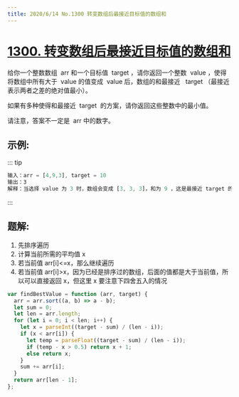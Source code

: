 ```yaml
---
title: 2020/6/14 No.1300 转变数组后最接近目标值的数组和
---
```


# [1300. 转变数组后最接近目标值的数组和](https://leetcode-cn.com/problems/sum-of-mutated-array-closest-to-target/)

给你一个整数数组  arr 和一个目标值  target ，请你返回一个整数  value ，使得将数组中所有大于  value 的值变成  value 后，数组的和最接近   target （最接近表示两者之差的绝对值最小）。

如果有多种使得和最接近  target  的方案，请你返回这些整数中的最小值。

请注意，答案不一定是  arr 中的数字。

## 示例:

::: tip

```js
输入：arr = [4,9,3], target = 10
输出：3
解释：当选择 value 为 3 时，数组会变成 [3, 3, 3]，和为 9 ，这是最接近 target 的方案。
```

:::

## 题解:

1. 先排序遍历
2. 计算当前所需的平均值 x
3. 若当前值 arr[i]<=x，那么继续遍历
4. 若当前值 arr[i]>x，因为已经是排序过的数组，后面的值都是大于当前值，所以可以直接返回 x，但这里 x 要注意下四舍五入的情况

```js
var findBestValue = function (arr, target) {
  arr = arr.sort((a, b) => a - b);
  let sum = 0;
  let len = arr.length;
  for (let i = 0; i < len; i++) {
    let x = parseInt((target - sum) / (len - i));
    if (x < arr[i]) {
      let temp = parseFloat((target - sum) / (len - i));
      if (temp - x > 0.5) return x + 1;
      else return x;
    }
    sum += arr[i];
  }
  return arr[len - 1];
};
```

